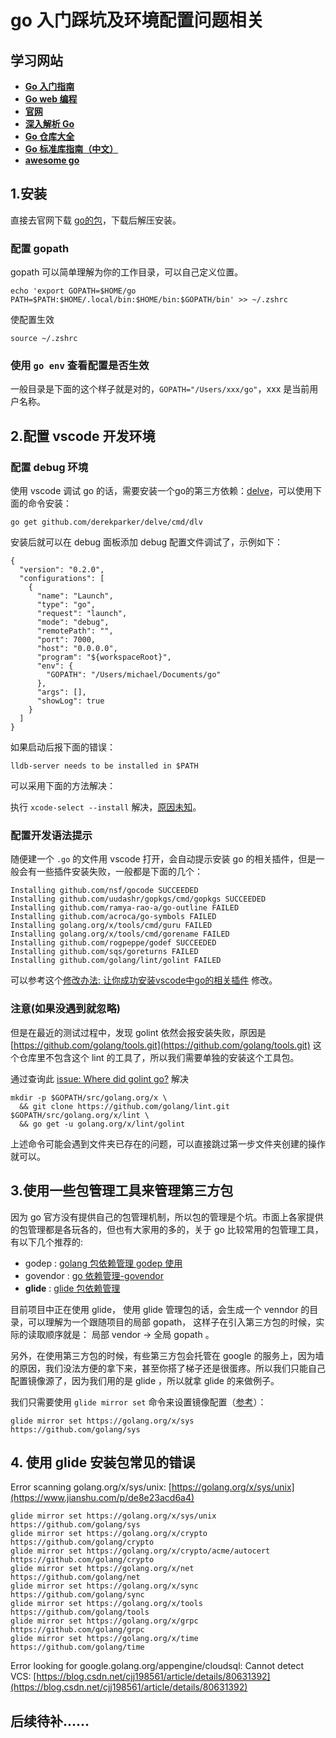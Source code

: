 # go 入门踩坑及环境配置问题相关


## 学习网站

* [**Go 入门指南**](https://www.kancloud.cn/kancloud/the-way-to-go/72675)
* [**Go web 编程**](https://www.kancloud.cn/kancloud/web-application-with-golang/44105)
* [**官网**](https://golang.org/doc/)
* [**深入解析 Go**](https://tiancaiamao.gitbooks.io/go-internals/content/zh/04.0.html)
* [**Go 仓库大全**](https://gowalker.org/search?q=gorepos)
* [**Go 标准库指南（中文）**](http://cngolib.com/)
* [**awesome go**](https://github.com/avelino/awesome-go)

## 1.安装

直接去官网下载 [go的包](https://golang.org/dl/)，下载后解压安装。

### 配置 gopath 

gopath 可以简单理解为你的工作目录，可以自己定义位置。

```
echo 'export GOPATH=$HOME/go
PATH=$PATH:$HOME/.local/bin:$HOME/bin:$GOPATH/bin' >> ~/.zshrc
```
使配置生效

```
source ~/.zshrc
```

### 使用 `go env` 查看配置是否生效

一般目录是下面的这个样子就是对的，`GOPATH="/Users/xxx/go"`，xxx 是当前用户名称。

## 2.配置 vscode 开发环境

### **配置 debug 环境**

使用 vscode 调试 go 的话，需要安装一个go的第三方依赖：[delve](https://github.com/derekparker/delve)，可以使用下面的命令安装：

```
go get github.com/derekparker/delve/cmd/dlv
```

安装后就可以在 debug 面板添加 debug 配置文件调试了，示例如下：

```
{
  "version": "0.2.0",
  "configurations": [
    {
      "name": "Launch",
      "type": "go",
      "request": "launch",
      "mode": "debug",
      "remotePath": "",
      "port": 7000,
      "host": "0.0.0.0",
      "program": "${workspaceRoot}",
      "env": {
        "GOPATH": "/Users/michael/Documents/go"
      },
      "args": [],
      "showLog": true
    }
  ]
}
```

如果启动后报下面的错误：

```
lldb-server needs to be installed in $PATH
```

可以采用下面的方法解决：

执行 `xcode-select --install` 解决，[原因未知](https://github.com/derekparker/delve/issues/986)。


### **配置开发语法提示**

随便建一个 `.go` 的文件用 vscode 打开，会自动提示安装 go 的相关插件，但是一般会有一些插件安装失败，一般都是下面的几个：

```
Installing github.com/nsf/gocode SUCCEEDED
Installing github.com/uudashr/gopkgs/cmd/gopkgs SUCCEEDED
Installing github.com/ramya-rao-a/go-outline FAILED
Installing github.com/acroca/go-symbols FAILED
Installing golang.org/x/tools/cmd/guru FAILED
Installing golang.org/x/tools/cmd/gorename FAILED
Installing github.com/rogpeppe/godef SUCCEEDED
Installing github.com/sqs/goreturns FAILED
Installing github.com/golang/lint/golint FAILED
```

可以参考这个[修改办法: 让你成功安装vscode中go的相关插件](https://cloud.tencent.com/developer/article/1013066) 修改。

### **注意(如果没遇到就忽略)**

但是在最近的测试过程中，发现 golint 依然会报安装失败，原因是 [https://github.com/golang/tools.git](https://github.com/golang/tools.git) 这个仓库里不包含这个 lint 的工具了，所以我们需要单独的安装这个工具包。

通过查询此 [issue: Where did golint go?](https://github.com/golang/lint/issues/397) 解决

```
mkdir -p $GOPATH/src/golang.org/x \
  && git clone https://github.com/golang/lint.git $GOPATH/src/golang.org/x/lint \
  && go get -u golang.org/x/lint/golint
```

上述命令可能会遇到文件夹已存在的问题，可以直接跳过第一步文件夹创建的操作就可以。

## 3.使用一些包管理工具来管理第三方包

因为 go 官方没有提供自己的包管理机制，所以包的管理是个坑。市面上各家提供的包管理都是各玩各的，但也有大家用的多的，关于 go 比较常用的包管理工具，有以下几个推荐的:

* godep : [golang 包依赖管理 godep 使用](https://www.jianshu.com/p/db59b10c8c51)
* govendor : [go 依赖管理-govendor](https://studygolang.com/articles/9785)
* **glide** : [glide 包依赖管理](https://github.com/Masterminds/glide)

目前项目中正在使用 glide， 使用 glide 管理包的话，会生成一个 venndor 的目录，可以理解为一个跟随项目的局部 gopath， 这样子在引入第三方包的时候，实际的读取顺序就是： 局部 vendor -> 全局 gopath 。

另外，在使用第三方包的时候，有些第三方包会托管在 google 的服务上，因为墙的原因，我们没法方便的拿下来，甚至你搭了梯子还是很蛋疼。所以我们只能自己配置镜像源了，因为我们用的是 glide ，所以就拿 glide 的来做例子。

我们只需要使用 `glide mirror set` 命令来设置镜像配置（[参考](https://github.com/xkeyideal/glide/blob/master/README_CN.md)）： 

```
glide mirror set https://golang.org/x/sys https://github.com/golang/sys
```

## 4. 使用 glide 安装包常见的错误 

Error scanning golang.org/x/sys/unix:  [https://golang.org/x/sys/unix](https://www.jianshu.com/p/de8e23acd6a4)

```shell
glide mirror set https://golang.org/x/sys/unix https://github.com/golang/sys
glide mirror set https://golang.org/x/crypto https://github.com/golang/crypto
glide mirror set https://golang.org/x/crypto/acme/autocert 
https://github.com/golang/crypto
glide mirror set https://golang.org/x/net https://github.com/golang/net
glide mirror set https://golang.org/x/sync https://github.com/golang/sync
glide mirror set https://golang.org/x/tools https://github.com/golang/tools
glide mirror set https://golang.org/x/grpc https://github.com/golang/grpc
glide mirror set https://golang.org/x/time https://github.com/golang/time
```



Error looking for google.golang.org/appengine/cloudsql: Cannot detect VCS: [https://blog.csdn.net/cjj198561/article/details/80631392](https://blog.csdn.net/cjj198561/article/details/80631392)

## 后续待补……